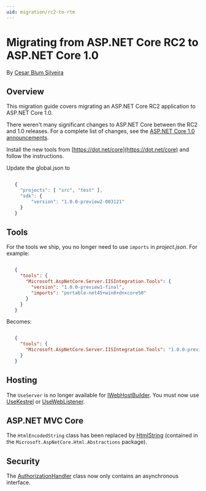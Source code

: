 ```yaml
---
uid: migration/rc2-to-rtm
---
```

# Migrating from ASP.NET Core RC2 to ASP.NET Core 1.0

By [Cesar Blum Silveira](https://github.com/cesarbs)

## Overview

This migration guide covers migrating an ASP.NET Core RC2 application to ASP.NET Core 1.0.

There weren't many significant changes to ASP.NET Core between the RC2 and 1.0 releases. For a complete list of changes, see the [ASP.NET Core 1.0 announcements](https://github.com/aspnet/announcements/issues?q=is%3Aopen+is%3Aissue+milestone%3A1.0.0).

Install the new tools from [https://dot.net/core](https://dot.net/core) and follow the instructions.

Update the global.json to

<!-- literal_block {"backrefs": [], "ids": [], "dupnames": [], "linenos": false, "names": [], "classes": [], "xml:space": "preserve", "language": "javascript", "highlight_args": {}} -->

````javascript

   {
     "projects": [ "src", "test" ],
     "sdk": {
         "version": "1.0.0-preview2-003121"
     }
   }
   ````

## Tools

For the tools we ship, you no longer need to use `imports` in *project.json*. For example:

<!-- literal_block {"backrefs": [], "ids": [], "dupnames": [], "linenos": false, "names": [], "classes": [], "xml:space": "preserve", "language": "json", "highlight_args": {}} -->

````json

   {
     "tools": {
       "Microsoft.AspNetCore.Server.IISIntegration.Tools": {
         "version": "1.0.0-preview1-final",
         "imports": "portable-net45+win8+dnxcore50"
       }
     }
   }
   ````

Becomes:

<!-- literal_block {"backrefs": [], "ids": [], "dupnames": [], "linenos": false, "names": [], "classes": [], "xml:space": "preserve", "language": "json", "highlight_args": {}} -->

````json

   {
     "tools": {
       "Microsoft.AspNetCore.Server.IISIntegration.Tools": "1.0.0-preview2-final"
     }
   }
   ````

## Hosting

The `UseServer` is no longer available for [IWebHostBuilder](http://docs.asp.net/projects/api/en/latest/autoapi/Microsoft/AspNetCore/Hosting/IWebHostBuilder/index.html.md#Microsoft.AspNetCore.Hosting.IWebHostBuilder.md). You must now use [UseKestrel](http://docs.asp.net/projects/api/en/latest/autoapi/Microsoft/AspNetCore/Hosting/WebHostBuilderKestrelExtensions/index.html.md#Microsoft.AspNetCore.Hosting.WebHostBuilderKestrelExtensions.UseKestrel.md) or [UseWebListener](http://docs.asp.net/projects/api/en/latest/autoapi/Microsoft/AspNetCore/Hosting/WebHostBuilderWebListenerExtensions/index.html.md#Microsoft.AspNetCore.Hosting.WebHostBuilderWebListenerExtensions.UseWebListener.md).

## ASP.NET MVC Core

The `HtmlEncodedString` class has been replaced by [HtmlString](http://docs.asp.net/projects/api/en/latest/autoapi/Microsoft/AspNetCore/Html/HtmlString/index.html.md#Microsoft.AspNetCore.Html.HtmlString.md) (contained in the  `Microsoft.AspNetCore.Html.Abstractions` package).

## Security

The [AuthorizationHandler<TRequirement>](http://docs.asp.net/projects/api/en/latest/autoapi/Microsoft/AspNetCore/Authorization/AuthorizationHandler-TRequirement/index.html.md#Microsoft.AspNetCore.Authorization.AuthorizationHandler<TRequirement>.md) class now only contains an asynchronous interface.
